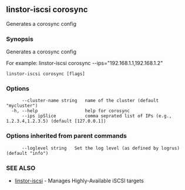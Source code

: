## linstor-iscsi corosync

Generates a corosync config

### Synopsis

Generates a corosync config

For example:
linstor-iscsi corosync --ips="192.168.1.1,192.168.1.2"

```
linstor-iscsi corosync [flags]
```

### Options

```
      --cluster-name string   name of the cluster (default "mycluster")
  -h, --help                  help for corosync
      --ips ipSlice           comma seprated list of IPs (e.g., 1.2.3.4,1.2.3.5) (default [127.0.0.1])
```

### Options inherited from parent commands

```
      --loglevel string   Set the log level (as defined by logrus) (default "info")
```

### SEE ALSO

* [linstor-iscsi](linstor-iscsi.md)	 - Manages Highly-Available iSCSI targets


